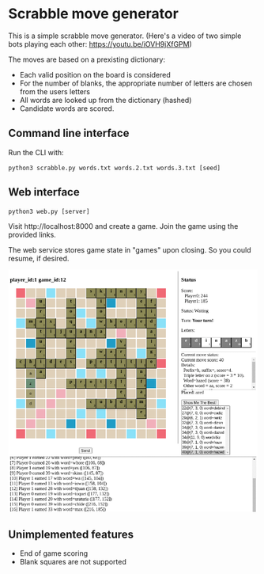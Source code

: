 # Scrabble move generator

This is a simple scrabble move generator. (Here's a video of two simple bots playing each other: https://youtu.be/iOVH9jXfGPM)

The moves are based on a prexisting dictionary:

* Each valid position on the board is considered
* For the number of blanks, the appropriate number of letters are chosen from the users letters
* All words are looked up from the dictionary (hashed)
* Candidate words are scored.


## Command line interface

Run the CLI with:
```
python3 scrabble.py words.txt words.2.txt words.3.txt [seed]
```

## Web interface

```
python3 web.py [server]
```

Visit http://localhost:8000 and create a game. Join the game using the provided links.

The web service stores game state in "games" upon closing. So you could resume, if desired.

![interface](static/ui.gif)


## Unimplemented features

* End of game scoring
* Blank squares are not supported

